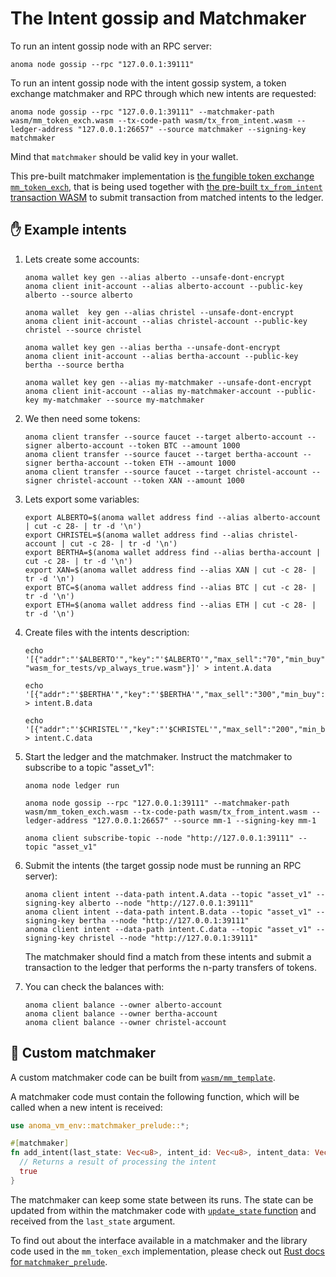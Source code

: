 # The Intent gossip and Matchmaker

To run an intent gossip node with an RPC server:

```shell
anoma node gossip --rpc "127.0.0.1:39111"
```

To run an intent gossip node with the intent gossip system, a token exchange matchmaker and RPC through which new intents are requested:

```shell
anoma node gossip --rpc "127.0.0.1:39111" --matchmaker-path wasm/mm_token_exch.wasm --tx-code-path wasm/tx_from_intent.wasm --ledger-address "127.0.0.1:26657" --source matchmaker --signing-key matchmaker
```

Mind that `matchmaker` should be valid key in your wallet.

This pre-built matchmaker implementation is [the fungible token exchange `mm_token_exch`](https://github.com/anoma/anoma/blob/master/wasm/wasm_source/src/mm_token_exch.rs), that is being used together with [the pre-built `tx_from_intent` transaction WASM](https://github.com/anoma/anoma/blob/master/wasm/wasm_source/src/lib.rs) to submit transaction from matched intents to the ledger.

## ✋ Example intents

1) Lets create some accounts:
   ```
   anoma wallet key gen --alias alberto --unsafe-dont-encrypt
   anoma client init-account --alias alberto-account --public-key alberto --source alberto

   anoma wallet  key gen --alias christel --unsafe-dont-encrypt
   anoma client init-account --alias christel-account --public-key christel --source christel

   anoma wallet key gen --alias bertha --unsafe-dont-encrypt
   anoma client init-account --alias bertha-account --public-key bertha --source bertha
   
   anoma wallet key gen --alias my-matchmaker --unsafe-dont-encrypt
   anoma client init-account --alias my-matchmaker-account --public-key my-matchmaker --source my-matchmaker
   ```

1) We then need some tokens:

   ```
   anoma client transfer --source faucet --target alberto-account --signer alberto-account --token BTC --amount 1000
   anoma client transfer --source faucet --target bertha-account --signer bertha-account --token ETH --amount 1000
   anoma client transfer --source faucet --target christel-account --signer christel-account --token XAN --amount 1000
   ```

2) Lets export some variables:

   ```shell
   export ALBERTO=$(anoma wallet address find --alias alberto-account | cut -c 28- | tr -d '\n')
   export CHRISTEL=$(anoma wallet address find --alias christel-account | cut -c 28- | tr -d '\n')
   export BERTHA=$(anoma wallet address find --alias bertha-account | cut -c 28- | tr -d '\n')
   export XAN=$(anoma wallet address find --alias XAN | cut -c 28- | tr -d '\n')
   export BTC=$(anoma wallet address find --alias BTC | cut -c 28- | tr -d '\n')
   export ETH=$(anoma wallet address find --alias ETH | cut -c 28- | tr -d '\n')
   ```

3) Create files with the intents description:

   ```shell
   echo '[{"addr":"'$ALBERTO'","key":"'$ALBERTO'","max_sell":"70","min_buy":"100","rate_min":"2","token_buy":"'$XAN'","token_sell":"'$BTC'","vp_path": "wasm_for_tests/vp_always_true.wasm"}]' > intent.A.data
   
   echo '[{"addr":"'$BERTHA'","key":"'$BERTHA'","max_sell":"300","min_buy":"50","rate_min":"0.7","token_buy":"'$BTC'","token_sell":"'$ETH'"}]' > intent.B.data

   echo '[{"addr":"'$CHRISTEL'","key":"'$CHRISTEL'","max_sell":"200","min_buy":"20","rate_min":"0.5","token_buy":"'$ETH'","token_sell":"'$XAN'"}]' > intent.C.data
   ```

3) Start the ledger and the matchmaker. Instruct the matchmaker to subscribe to a topic "asset_v1":

   ```shell
   anoma node ledger run
   
   anoma node gossip --rpc "127.0.0.1:39111" --matchmaker-path wasm/mm_token_exch.wasm --tx-code-path wasm/tx_from_intent.wasm --ledger-address "127.0.0.1:26657" --source mm-1 --signing-key mm-1
   
   anoma client subscribe-topic --node "http://127.0.0.1:39111" --topic "asset_v1"
   ```

5) Submit the intents (the target gossip node must be running an RPC server):

   ```shell
   anoma client intent --data-path intent.A.data --topic "asset_v1" --signing-key alberto --node "http://127.0.0.1:39111"
   anoma client intent --data-path intent.B.data --topic "asset_v1" --signing-key bertha --node "http://127.0.0.1:39111"
   anoma client intent --data-path intent.C.data --topic "asset_v1" --signing-key christel --node "http://127.0.0.1:39111"
   ```

   The matchmaker should find a match from these intents and submit a transaction to the ledger that performs the n-party transfers of tokens.
   
6) You can check the balances with:

   ```
   anoma client balance --owner alberto-account
   anoma client balance --owner bertha-account
   anoma client balance --owner christel-account
   ```

## 🤝 Custom matchmaker

A custom matchmaker code can be built from [`wasm/mm_template`](https://github.com/anoma/anoma/tree/master/wasm/mm_template).

A matchmaker code must contain the following function, which will be called when a new intent is received:

```rust
use anoma_vm_env::matchmaker_prelude::*;

#[matchmaker]
fn add_intent(last_state: Vec<u8>, intent_id: Vec<u8>, intent_data: Vec<u8>) -> bool {
  // Returns a result of processing the intent
  true
}
```

The matchmaker can keep some state between its runs. The state can be updated from within the matchmaker code with [`update_state` function](https://docs.anoma.network/rustdoc/anoma_vm_env/imports/matchmaker/fn.update_state.html) and received from the `last_state` argument.

To find out about the interface available in a matchmaker and the library code used in the `mm_token_exch` implementation, please check out [Rust docs for `matchmaker_prelude`](https://docs.anoma.network/master/rustdoc/anoma_vm_env/matchmaker_prelude/index.html).
